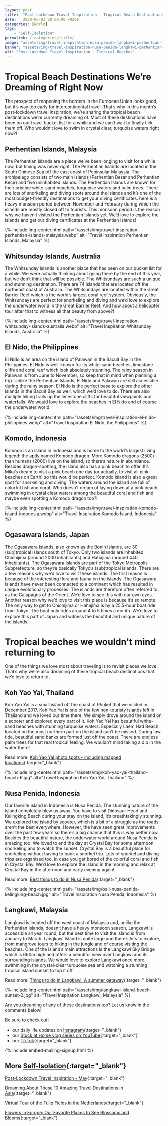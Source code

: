 ```yaml
---
layout: post
title:  "Post-Lockdown Travel Inspiration - Tropical Beach Destinations"
date:   2020-06-03 08:00:00 +0200
categories: [World]
tags:
    - "Self-Isolation"
permalink: /:categories/:title/
image: "assets/img/travel-inspiration-nusa-penida-langkawi-perhentian-islands-banner.jpg"
banner: "assets/img/travel-inspiration-nusa-penida-langkawi-perhentian-islands-banner-large.jpg"
alt: "Post-Lockdown Travel Inspiration - Tropical Beaches"
---
```


# Tropical Beach Destinations We’re Dreaming of Right Now

The prospect of reopening the borders in the European Union looks good, but it’s way too early for intercontinental travel. That’s why in this month’s post-lockdown travel inspiration, we’re sharing the tropical beach destinations we’re currently dreaming of. Most of these destinations have been on our travel bucket list for a while and we can’t wait to finally tick them off. Who wouldn’t love to swim in crystal clear, turquoise waters right now?! 

## Perhentian Islands, Malaysia

The Perhentian Islands are a place we’ve been longing to visit for a while now, but timing was never right. The Perhentian Islands are located in the South Chinese Sea off the east coast of Peninsular Malaysia. The archipelago consists of two main islands (Perhentian Besar and Perhentian Kecir) and five uninhabited islands. The Perhentian Islands are known for their pristine white-sand beaches, turquoise waters and palm trees. There are lots of snorkeling and diving spots around the islands and it’s one of the most budget-friendly destinations to get your diving certificates. here is a heavy monsoon period between November and February during which the islands are mostly closed off to tourists. This monsoon period is the reason why we haven’t visited the Perhentian Islands yet. We’d love to explore the islands and get our diving certificates at the Perhentian Islands! 

{% include img-center.html path="/assets/img/travel-inspiration-perhentian-islands-malaysia.webp" alt="Travel Inspiration Perhentian Islands, Malaysia" %}

## Whitsunday Islands, Australia 

The Whitsunday Islands is another place that has been on our bucket list for a while. We were actually thinking about going there by the end of this year, but we don’t think that will be possible. The Whitsundays are such a unique and stunning destination. There are 74 islands that are located off the northeast coast of Australia. The Whitsundays are located within the Great Barrier Reef which is the world’s largest coral reef system. Obviously, the Whitsundays are perfect for snorkeling and diving and we’d love to explore the underwater world in the Great Barrier Reef. And how about a helicopter tour after that to witness all that beauty from above?! 

{% include img-center.html path="/assets/img/travel-inspiration-whitsunday-islands-australia.webp" alt="Travel Inspiration Whitsunday Islands, Australia" %}

## El Nido, the Philippines 

El Nido is an area on the island of Palawan in the Bacuit Bay in the Philippines. El Nido is well-known for its white-sand beaches, limestone cliffs and coral reef which look absolutely stunning. The rainy season in Palawan is from June to November, so keep that in mind when planning a trip. Unlike the Perhentian Islands, El Nido and Palawan are still accessible during the rainy season. El Nido is the perfect base to explore the other islands in the Bacuit Bay as well, which we’d love to do. There are also multiple hiking trails up the limestone cliffs for beautiful viewpoints and waterfalls. We would love to explore the beaches in El Nido and of course the underwater world. 

{% include img-center.html path="/assets/img/travel-inspiration-el-nido-philippines.webp" alt="Travel Inspiration El Nido, the Philippines" %}

## Komodo, Indonesia

Komodo is an island in Indonesia and is home to the world’s largest living legend: the aptly named Komodo dragon. More Komodo dragons (2500) than humans (2000) live on the island, so there’s nature in abundance. Besides dragon-spotting, the island also has a pink beach to offer. It’s Mika’s dream to visit a pink beach one day (or actually, to visit all pink beaches on Earth) so this would be perfect. Komodo Island is also a great spot for snorkeling and diving. The waters around the island are full of colorful fish and coral. Who doesn’t dream of laying down at a pink beach, swimming in crystal clear waters among the beautiful coral and fish and maybe even spotting a Komodo dragon too?!

{% include img-center.html path="/assets/img/travel-inspiration-komodo-island-indonesia.webp" alt="Travel Inspiration Komodo Island, Indonesia" %}

## Ogasawara Islands, Japan

The Ogasawara Islands, also known as the Bonin Islands, are 30 (sub)tropical islands south of Tokyo. Only two islands are inhabited: Chichijima (around 2000 inhabitants) and Hahajima (around 440 inhabitants). The Ogasawara Islands are part of the Tokyo Metropolis Subprefecture, so they’re basically Tokyo’s (sub)tropical islands. There are a few reasons why we’d love to visit these islands. The first reason is because of the interesting flora and fauna on the islands. The Ogasawara Islands have never been connected to a continent which has resulted in unique evolutionary processes. The islands are therefore often referred to as the Galapagos of the Orient. We’d love to see this with our own eyes. Another reason why we’d love to visit this place is because it’s so remote. The only way to get to Chichijima or Hahajima is by a 25.5-hour boat ride from Tokyo. The boat only rides around 4 to 5 times a month. We’d love to explore this part of Japan and witness the beautiful and unique nature of the islands. 

# Tropical beaches we wouldn't mind returning to

One of the things we love most about traveling is to revisit places we love. That’s why we’re also dreaming of these tropical beach destinations that we’d love to return to. 

## Koh Yao Yai, Thailand

Koh Yao Yai is a small island off the coast of Phuket that we visited in December 2017. Koh Yao Yai is one of the few non-touristy islands left in Thailand and we loved our time there. We simply drove around the island on a scooter and explored every part of it. Koh Yao Yai has beautiful white-sand beaches with stunning turquoise waters. Especially Laem Had Beach located on the most northern part on the island can’t be missed. During low tide, beautiful sand banks are formed just off the coast. There are endless palm trees for that real tropical feeling. We wouldn’t mind taking a dip in the water there! 

Read more: 
[Koh Yao Yai photo spots - including mapped locations][koh yao yai photo]{:target="_blank"}

{% include img-center.html path="/assets/img/koh-yao-yai-thailand-beach-6.jpg" alt="Travel Inspiration Koh Yao Yai, Thailand" %}

## Nusa Penida, Indonesia

Our favorite island in Indonesia is Nusa Penida. The stunning nature of the island completely blew us away. You have to visit Dinosaur Head and Kelingking Beach during your stay on the island, it’s breathtakingly stunning. We explored the island by scooter, which is a bit of a struggle as the roads aren’t the best everywhere. However, the have seen great improvements over the past few years so there’s a big chance that this is way better now. Besides the beautiful nature, the underwater world around Nusa Penida is amazing too. We loved to end the day at Crystal Bay for some afternoon snorkeling and to watch the sunset. Crystal Bay is a beautiful place for snorkeling without having to book a snorkel trip. Lots of snorkel and diving trips are organised too, in case you get bored of the colorful coral and fish in Crystal Bay. We’d love to explore the island in the morning and relax at Crystal Bay in the afternoon and early evening again!

Read more: 
[Best things to do in Nusa Penida][nusa penida things to do]{:target="_blank"}

{% include img-center.html path="/assets/img/bali-nusa-penida-kelingking-beach.jpg" alt="Travel Inspiration Nusa Penida, Indonesia" %}

## Langkawi, Malaysia

Langkawi is located off the west coast of Malaysia and, unlike the Perhentian Islands, doesn’t have a heavy monsoon season. Langkawi is accessible all year round, but the best time to visit the island is from January to March. Langkawi Island is quite large and there’s lots to explore, from mangrove tours to hiking in the jungle and of course visiting the beaches. One of the island’s main attractions is the Langkawi Sky Bridge which is 660m high and offers a beautiful view over Langkawi  and its surrounding islands. We would love to explore Langkawi once more, swimming in the crystal-clear turquoise sea and watching a stunning tropical island sunset to top it off. 

Read more: 
[Things to do in Langkawi: A summer getaway][langkawi things to do]{:target="_blank"}

{% include img-center.html path="/assets/img/langkawi-island-beach-sunset-2.jpg" alt="Travel Inspiration Langkawi, Malaysia" %}

Are you dreaming of any of these destinations too? Let us know in the comments below! 

Be sure to check out:
- our daily life updates on [Instagram][instagram]{:target="_blank"}
- our [Stuck at Home vlog series on YouTube][kipamojo youtube]{:target="_blank"}
- our [TikTok][kipamojo tiktok]{:target="_blank"}

{% include embed-mailing-signup.html %}

## More [Self-Isolation][self-isolation]{:target="_blank"}

[Post-Lockdown Travel Inspiration - May][travel inspo may]{:target="_blank"}

[Dreaming About These 10 Amazing Travel Destinations in Asia][amazing asia]{:target="_blank"}

[Virtual Tour of the Tulip Fields in the Netherlands][virtual tour tulips]{:target="_blank"}

[Flowers in Europe: Our Favorite Places to See Blossoms and Blooms][flowers europe]{:target="_blank"}

[travel inspo may]: https://kipamojo.world/europe/Post-Lockdown-Travel-Inspiration-May/ 
[amazing asia]: https://kipamojo.world/asia/Amazing-Travel-Destinations-in-Asia/ 
[virtual tour tulips]: https://kipamojo.world/netherlands/Virtual-Tour-of-the-Tulip-Fields-in-the-Netherlands/ 
[flowers europe]: https://kipamojo.world/europe/Flowers-in-Europe-Our-Favorite-Places-to-See-Blossoms-and-Blooms/ 

[self-isolation]: https://kipamojo.world/tags.html#self-isolation 
[instagram]: https://instagram.com/kipamojo 
[kipamojo youtube]: https://www.youtube.com/channel/UC1k4_eUajFuNQSgSf1MiFXg 
[kipamojo tiktok]: https://www.tiktok.com/@kipamojo 

[koh yao yai photo]: https://kipamojo.world/thailand/Koh-Yoa-Yai-photo-spots/ 
[nusa penida things to do]: https://kipamojo.world/indonesia/Best-things-to-do-in-Nusa-Penida-Including-the-most-Instagrammable-places-in-Nusa-Penida/ 
[langkawi things to do]: https://kipamojo.world/malaysia/Things-to-do-in-Langkawi-A-summer-getaway/ 
